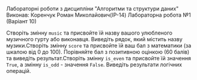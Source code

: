 Лабораторні роботи з дисципліни "Алгоритми та структури даних"
Виконав: Коренчук Роман Миколайович(ІР-14)
Лабораторна робота №1 (Варіант 10)

Створіть змінну `music` та присвойте їй назву вашого улюбленого музичного гурту або виконавця.
Виведіть рядок, який містить назву музики.Створіть змінну `score` та присвойте їй ваш бал з математики (за шкалою від 0 до 100).
Порівняйте бал з позитивною оцінкою (60 балів) та виведіть результат.Створіть змінну `is_even` та присвойте їй значення `True`, а змінну `is_odd` - значення `False`. Виведіть результати логічних операцій.
